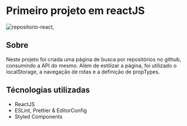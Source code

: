 # Primeiro projeto em reactJS

![repositorio-react](https://user-images.githubusercontent.com/52112321/85213689-129c6000-b338-11ea-894c-074a6241d182.png),

## Sobre
Neste projeto foi criada uma página de busca por repositórios no github, consumindo a API do mesmo.
Além de estilizar a página, foi utilizado o localStorage, a navegação de rotas e a definição de propTypes.

## Técnologias utilizadas
- ReactJS
- ESLint, Prettier & EditorConfig
- Styled Components

